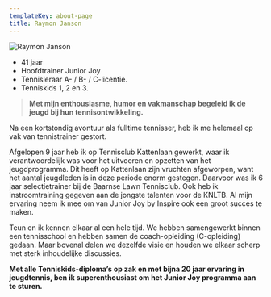 ```yaml
---
templateKey: about-page
title: Raymon Janson
---
```

![](https://res.cloudinary.com/junior-joy/image/upload/v1590565989/WhatsApp_Image_2020-05-06_at_08.51.08_1_p01bbg.jpg "Raymon Janson")

* 41 jaar  
* Hoofdtrainer Junior Joy
* Tennisleraar A- / B- / C-licentie.
* Tenniskids 1, 2 en 3.

> **Met mijn enthousiasme, humor en vakmanschap begeleid ik de jeugd bij hun tennisontwikkeling.**

Na een kortstondig avontuur als fulltime tennisser, heb ik me helemaal op vak van tennistrainer gestort.

Afgelopen 9 jaar heb ik op Tennisclub Kattenlaan gewerkt, waar ik verantwoordelijk was voor het uitvoeren en opzetten van het jeugdprogramma. Dit heeft op Kattenlaan zijn vruchten afgeworpen, want het aantal jeugdleden is in deze periode enorm gestegen. Daarvoor was ik 6 jaar selectietrainer bij de Baarnse Lawn Tennisclub. Ook heb ik instroomtraining gegeven aan de jongste talenten voor de KNLTB. Al mijn ervaring neem ik mee om van Junior Joy by Inspire ook een groot succes te maken.

Teun en ik kennen elkaar al een hele tijd. We hebben samengewerkt binnen een tennisschool en hebben samen de coach-opleiding (C-opleiding) gedaan. Maar bovenal delen we dezelfde visie en houden we elkaar scherp met sterk inhoudelijke discussies.

**Met alle Tenniskids-diploma’s op zak en met bijna 20 jaar ervaring in jeugdtennis, ben ik superenthousiast om het Junior Joy programma aan te sturen.**
